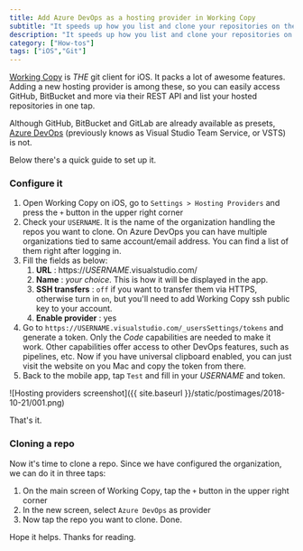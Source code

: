 ```yaml
---
title: Add Azure DevOps as a hosting provider in Working Copy
subtitle: "It speeds up how you list and clone your repositories on the Microsoft code hosting platform"
description: "It speeds up how you list and clone your repositories on the Microsoft code hosting platform"
category: ["How-tos"]
tags: ["iOS","Git"]
---
```


[Working Copy](https://workingcopyapp.com) is *THE* git client for iOS. It packs a lot of awesome features. Adding a new hosting provider is among these, so you can easily access GitHub, BitBucket and more via their REST API and list your hosted repositories in one tap.

Although GitHub, BitBucket and GitLab are already available as presets, [Azure DevOps](https://azure.microsoft.com/en-us/services/devops/) (previously knows as Visual Studio Team Service, or VSTS) is not. 

Below there's a quick guide to set up it.

### Configure it

1. Open Working Copy on iOS, go to `Settings > Hosting Providers` and press the `+` button in the upper right corner
2. Check your `USERNAME`. It is the name of the organization handling the repos you want to clone. On Azure DevOps you can have multiple organizations tied to same account/email address. You can find a list of them right after logging in.
3. Fill the fields as below:
    1. **URL** : https://*USERNAME*.visualstudio.com/
    2. **Name** : *your choice*. This is how it will be displayed in the app.
    3. **SSH transfers** : `off` if you want to transfer them via HTTPS, otherwise turn in `on`, but you'll need to add Working Copy ssh public key to your account.
    4. **Enable provider** : yes
4. Go to `https://USERNAME.visualstudio.com/_usersSettings/tokens` and generate a token. Only the *Code* capabilities are needed to make it work. Other capabilities offer access to other DevOps features, such as pipelines, etc. Now if you have universal clipboard enabled, you can just visit the website on you Mac and copy the token from there.
5. Back to the mobile app, tap `Test` and fill in your *USERNAME* and token. 

![Hosting providers screenshot]({{ site.baseurl }}/static/postimages/2018-10-21/001.png)

That's it.

### Cloning a repo

Now it's time to clone a repo. Since we have configured the organization, we can do it in three taps:

1. On the main screen of Working Copy, tap the `+` button in the upper right corner
2. In the new screen, select `Azure DevOps` as provider
3. Now tap the repo you want to clone. Done.

Hope it helps. Thanks for reading.